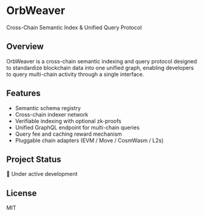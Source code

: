 # OrbWeaver

Cross-Chain Semantic Index & Unified Query Protocol

## Overview

OrbWeaver is a cross-chain semantic indexing and query protocol designed to standardize blockchain data into one unified graph, enabling developers to query multi-chain activity through a single interface.

## Features

- Semantic schema registry
- Cross-chain indexer network
- Verifiable indexing with optional zk-proofs
- Unified GraphQL endpoint for multi-chain queries
- Query fee and caching reward mechanism
- Pluggable chain adapters (EVM / Move / CosmWasm / L2s)

## Project Status

🚧 Under active development

## License

MIT

